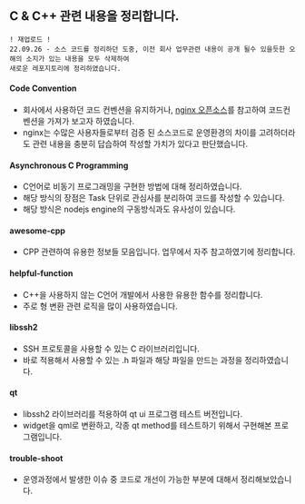 ## C & C++ 관련 내용을 정리합니다.

    ! 재업로드 !
    22.09.26 - 소스 코드를 정리하던 도중, 이전 회사 업무관련 내용이 공개 될수 있을듯한 오해의 소지가 있는 내용을 모두 삭제하여 
    새로운 레포지토리에 정리하였습니다.


#### Code Convention
- 회사에서 사용하던 코드 컨벤션을 유지하거나, [nginx 오픈소스](https://github.com/nginx/nginx)를 참고하여 코드컨벤션을 가져가 보고자 하였습니다.
- nginx는 수많은 사용자들로부터 검증 된 소스코드로 운영환경의 차이를 고려하더라도 관련 내용을 충분히 답습하여 작성할 가치가 있다고 판단했습니다.

#### Asynchronous C Programming
- C언어로 비동기 프로그래밍을 구현한 방법에 대해 정리하였습니다.
- 해당 방식의 장점은 Task 단위로 관심사를 분리하여 코드를 작성할 수 있습니다.
- 해당 방식은 nodejs engine의 구동방식과도 유사성이 있습니다.


#### awesome-cpp
- CPP 관련하여 유용한 정보들 모음입니다. 업무에서 자주 참고하였기에 정리합니다.

#### helpful-function
- C++을 사용하지 않는 C언어 개발에서 사용한 유용한 함수를 정리합니다.
- 주로 형 변환 관련 로직을 많이 사용하였습니다.


#### libssh2
- SSH 프로토콜을 사용할 수 있는 C 라이브러리입니다.
- 바로 적용해서 사용할 수 있는 .h 파일과 해당 파일을 만드는 과정을 정리하였습니다. 


#### qt
- libssh2 라이브러리를 적용하여 qt ui 프로그램 테스트 버전입니다.
- widget을 qml로 변환하고, 각종 qt method를 테스트하기 위해서 구현해본 프로그램입니다.


#### trouble-shoot
- 운영과정에서 발생한 이슈 중 코드로 개선이 가능한 부분에 대해서 정리해보았습니다.

